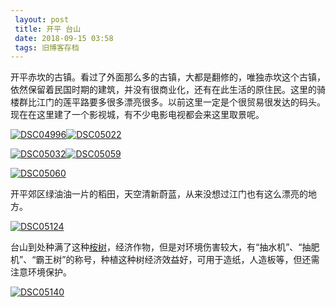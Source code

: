 ```yaml
---
 layout: post
 title: 开平 台山
 date: 2018-09-15 03:58
 tags: 旧博客存档
---
```

开平赤坎的古镇。看过了外面那么多的古镇，大都是翻修的，唯独赤坎这个古镇，依然保留着民国时期的建筑，并没有很商业化，还有在此生活的原住民。这里的骑楼群比江门的莲平路要多很多漂亮很多。以前这里一定是个很贸易很发达的码头。现在在这里建了一个影视城，有不少电影电视都会来这里取景呢。

[![DSC04996](http://imglf4.nosdn0.126.net/img/d3RhVFdGTXZTU3FWYjUvU0NEZTFhbWtCc29ib1lWSEF6aEFuY3RWaEp3Yi9QYkVVWldTbXFRPT0.jpg)](http://img.ph.126.net/aR8W4SlA3yGc46yAORy7NA==/3229925357756632257.jpg)[![DSC05022](http://imglf6.nosdn0.126.net/img/d3RhVFdGTXZTU3FWYjUvU0NEZTFhdDdOeG5tSkd4WWd3dXdTdTE3OExTL1hjd25XQ0JLWTB3PT0.jpg)](http://img.ph.126.net/73FuTdbpoVNbxAAo5J-IbA==/922956448635017167.jpg)

[![DSC05032](http://imglf4.nosdn0.126.net/img/d3RhVFdGTXZTU3FWYjUvU0NEZTFhdDBnNDg0eU1uNGFHdVRJcnJSZThPcE9BY21KRlFmRy9nPT0.jpg)](http://img767.ph.126.net/J_DD62lbyZlgYCgGu8ZVhg==/4899071969649192205.jpg)[![DSC05059](http://imglf4.nosdn0.126.net/img/d3RhVFdGTXZTU3FWYjUvU0NEZTFhdGkxRkZjRmRWRmZPY0prSXBXM2V3MmViSmVZbU9qdmRRPT0.jpg)](http://img.ph.126.net/MO4YiuDm0iuTRySfyVrw6w==/3339137648719554866.jpg)

[![DSC05060](http://imglf4.nosdn0.126.net/img/d3RhVFdGTXZTU3FWYjUvU0NEZTFhdWtQaURpSlk4dG5VUDRuUWZSN0ZiQkxxbElGM3BHTEpnPT0.jpg)](http://img767.ph.126.net/QipdJ-3iU8-ftlsNQmk6Qg==/4872894796815099782.jpg)

开平郊区绿油油一片的稻田，天空清新蔚蓝，从来没想过江门也有这么漂亮的地方。

[![DSC05124](http://imglf4.nosdn0.126.net/img/d3RhVFdGTXZTU3FWYjUvU0NEZTFhazc3TjlscmxFUGFBZThBYXdiVk5MWmx2UlMxWjcvSzZBPT0.jpg)](http://img.ph.126.net/BiWAdoKBO4D2BS4BSVIBuQ==/952792796166350319.jpg)

台山到处种满了这种[桉树](http://baike.baidu.com/view/4888.htm)，经济作物，但是对环境伤害较大，有“抽水机”、“抽肥机”、“霸王树”的称号，种植这种树经济效益好，可用于造纸，人造板等，但还需注意环境保护。

[![DSC05140](http://imglf4.nosdn0.126.net/img/d3RhVFdGTXZTU3FWYjUvU0NEZTFhcFlTeDJGcXRlbVFiY1ltWm9HN0N3WUgxVkUxQXdrODlBPT0.jpg)](http://img.ph.126.net/2MeMRq8L0TmZuveXHd6IpQ==/3383610695040102880.jpg)

